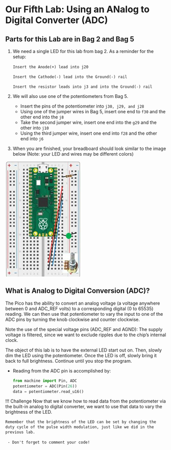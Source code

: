 # Our Fifth Lab: Using an ANalog to Digital Converter (ADC) 

## Parts for this Lab are in Bag **2** and Bag **5**

1. We need a single LED for this lab from bag 2.  As a reminder for the setup:

    ```Insert the Anode(+) lead into j20```

    ```Insert the Cathode(-) lead into the Ground(-) rail```

    ```Insert the resistor leads into j3 and into the Ground(-) rail``` 

1. We will also use one of the potentiometers from Bag 5.

    - Insert the pins of the potentiometer into ```j30, j29, and j28```
    - Using one of the jumper wires in Bag 5, insert one end to ```f30``` and the other end into the ```j8``` 
    - Take the second jumper wire, insert one end into the ```g29``` and the other into ```j10```
    - Using the third jumper wire, insert one end into ```f28``` and the other end into ```j6```

1. When you are finished, your breadboard should look similar to the image below (Note: your LED and wires may be different colors)

![Lab 5](./img/lab5.jpg)

## What is Analog to Digital Conversion (ADC)?

The Pico has the ability to convert an analog voltage (a voltage anywhere between 0 and ADC_REF volts) to a corresponding digital (0 to 65535) reading.  We can then use that potentiometer to vary the input to one of the ADC pins by turning the knob clockwise and counter clockwise.

Note the use of the special voltage pins (ADC_REF and AGND): The supply voltage is filtered, since we want to exclude ripples due to the chip’s internal clock.

The object of this lab is to have the external LED start out on.  Then, slowly dim the LED using the potentiometer.  Once the LED is off, slowly bring it back to full brightness.  Continue until you stop the program.

- Reading from the ADC pin is accomplished by:
    ```python
    from machine import Pin, ADC
    potentiometer = ADC(Pin(26))
    data = potentiometer.read_u16()
    ```

!!! Challenge
    Now that we know how to read data from the potentiometer via the built-in analog to digital converter, we want to use that data to vary the brightness of the LED.

    Remember that the brightness of the LED can be set by changing the duty cycle of the pulse width modulation, just like we did in the previous lab.

     - Don't forget to comment your code!
     